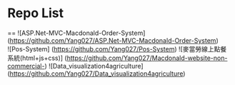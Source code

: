 # Repo List
 ==
![ASP.Net-MVC-Macdonald-Order-System]
(https://github.com/Yang027/ASP.Net-MVC-Macdonald-Order-System)  
![Pos-System]
(https://github.com/Yang027/Pos-System) 
![麥當勞線上點餐系統(html+js+css)]
(https://github.com/Yang027/Macdonald-website-non-commercial-) 
![Data_visualization4agriculture]
(https://github.com/Yang027/Data_visualization4agriculture) 
